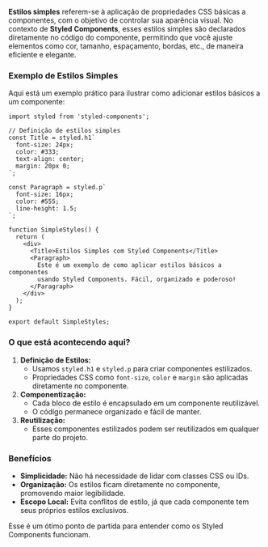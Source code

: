 **Estilos simples** referem-se à aplicação de propriedades CSS básicas a componentes, com o objetivo de controlar sua aparência visual. No contexto de **Styled Components**, esses estilos simples são declarados diretamente no código do componente, permitindo que você ajuste elementos como cor, tamanho, espaçamento, bordas, etc., de maneira eficiente e elegante.

### **Exemplo de Estilos Simples**

Aqui está um exemplo prático para ilustrar como adicionar estilos básicos a um componente:

```
import styled from 'styled-components';

// Definição de estilos simples
const Title = styled.h1`
  font-size: 24px;
  color: #333;
  text-align: center;
  margin: 20px 0;
`;

const Paragraph = styled.p`
  font-size: 16px;
  color: #555;
  line-height: 1.5;
`;

function SimpleStyles() {
  return (
    <div>
      <Title>Estilos Simples com Styled Components</Title>
      <Paragraph>
        Este é um exemplo de como aplicar estilos básicos a componentes
        usando Styled Components. Fácil, organizado e poderoso!
      </Paragraph>
    </div>
  );
}

export default SimpleStyles;
```

### **O que está acontecendo aqui?**

1. **Definição de Estilos:**
    - Usamos `styled.h1` e `styled.p` para criar componentes estilizados.
    - Propriedades CSS como `font-size`, `color` e `margin` são aplicadas diretamente no componente.
2. **Componentização:**
    - Cada bloco de estilo é encapsulado em um componente reutilizável.
    - O código permanece organizado e fácil de manter.
3. **Reutilização:**
    - Esses componentes estilizados podem ser reutilizados em qualquer parte do projeto.

### **Benefícios**

- **Simplicidade:** Não há necessidade de lidar com classes CSS ou IDs.
- **Organização:** Os estilos ficam diretamente no componente, promovendo maior legibilidade.
- **Escopo Local:** Evita conflitos de estilo, já que cada componente tem seus próprios estilos exclusivos.

Esse é um ótimo ponto de partida para entender como os Styled Components funcionam.


